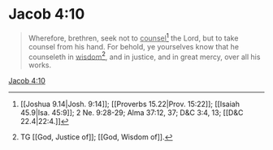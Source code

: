 # Jacob 4:10

> Wherefore, brethren, seek not to <u>counsel</u>[^a] the Lord, but to take counsel from his hand. For behold, ye yourselves know that he counseleth in <u>wisdom</u>[^b], and in justice, and in great mercy, over all his works.

[Jacob 4:10](https://www.churchofjesuschrist.org/study/scriptures/bofm/jacob/4?lang=eng&id=p10#p10)


[^a]: [[Joshua 9.14|Josh. 9:14]]; [[Proverbs 15.22|Prov. 15:22]]; [[Isaiah 45.9|Isa. 45:9]]; 2 Ne. 9:28-29; Alma 37:12, 37; D&C 3:4, 13; [[D&C 22.4|22:4.]]
[^b]: TG [[God, Justice of]]; [[God, Wisdom of]].
